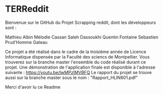 # TERReddit

 Bienvenue sur le GitHub du Projet Scrapping reddit, dont les développeurs sont : 
 
Mathieu Albin
Mélodie Cassan
Saleh Dassoukhi
Quentin Fontaine
Sebastien Prud'Homme Gateau

Ce projet a été réalisé dans le cadre de la troisième année de Licence Informatique dispensée par la Faculté des sciencs de Montpellier.
Vous trouverez sur la branche master l'ensemble du code réalisé durant ce projet.
Une démonstration de l'application finale est disponible à l'adresse suivante : https://youtu.be/lwMPzIMVBFQ
Le rapport du projet se trouve aussi sur la branche master sous le nom : "Rapport_HLIN601.pdf"

Merci d'avoir lu ce Readme
